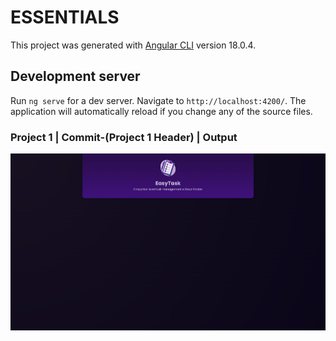 # ESSENTIALS

This project was generated with [Angular CLI](https://github.com/angular/angular-cli) version 18.0.4.

## Development server

Run `ng serve` for a dev server. Navigate to `http://localhost:4200/`. The application will automatically reload if you change any of the source files.

### Project 1 | Commit-(Project 1 Header) | Output 
<img src="./src/assets/output1.png">
